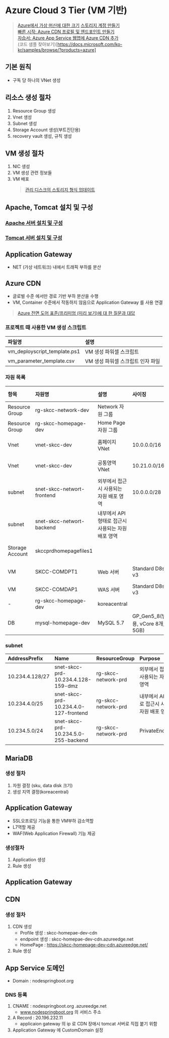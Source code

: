 # Azure Cloud 3 Tier (VM 기반)

> [Azure에서 가상 머신에 대한 크기](https://docs.microsoft.com/ko-kr/azure/virtual-machines/sizes)
> [스토리지 계정 만들기](https://docs.microsoft.com/ko-kr/azure/storage/common/storage-account-create?tabs=azure-powershell)  
> [빠른 시작: Azure CDN 프로필 및 엔드포인트 만들기](https://docs.microsoft.com/ko-kr/azure/cdn/cdn-create-new-endpoint)  
> [자습서: Azure App Service 웹앱에 Azure CDN 추가](https://docs.microsoft.com/ko-kr/azure/cdn/cdn-add-to-web-app)  
> (코드 샘플 찾아보기)[https://docs.microsoft.com/ko-kr/samples/browse/?products=azure]

## 기본 원칙
- 구독 당 하나의 VNet 생성

## 리소스 생성 절차
1. Resource Group 생성 
2. Vnet 생성 
3. Subnet 생성 
4. Storage Account 생성(부트진단용) 
5. recovery vault 생성, 규칙 생성

## VM 생성 절차
1. NIC 생성 
2. VM 생성 관련 정보들 
3. VM 배포
   > [관리 디스크의 스토리지 형식 업데이트](https://docs.microsoft.com/ko-kr/azure/virtual-machines/windows/convert-disk-storage) 

## Apache, Tomcat 설치 및 구성
### [Apache 서버 설치 및 구성](./Apache.md)

### [Tomcat 서버 설치 및 구성](./Tomcat.md)

## Application Gateway
- NET (가상 네트워크) 내에서 트래픽 부하를 분산

## Azure CDN
- 글로벌 수준 에서만 경로 기반 부하 분산을 수행
- VM, Container 수준에서 작동하지 않음으로 Application Gateway 를 사용 연결  
> [Azure 전면 도어 표준/프리미엄 (미리 보기)에 대 한 질문과 대답](https://github.com/MicrosoftDocs/azure-docs.ko-kr/blob/master/articles/frontdoor/standard-premium/faq.md)

### 프로젝트 때 사용한 VM 생성 스크립트  
| 파일명 | 설명 | 
|:---|:---|  
| vm_deployscript_template.ps1 | VM 생성 파워셀 스크립트 |  
| vm_parameter_template.csv | VM 생성 파워셀 스크립트 인자 파일 |   

### 자원 목록    
| 항목 | 자원명 | 설명 | 사이징 | end point | Resource Group | Location |  
|:---|:---|:---|:---|:---|:---|:---| 
| Resource Group | rg-skcc-network-dev | Network 자원 그룹 | | | | koreacentral | 
| Resource Group | rg-skcc-homepage-dev | Home Page 자원 그룹 | | | | koreacentral | 
| Vnet | vnet-skcc-dev | 홈페이지 VNet | 10.0.0.0/16 | | rg-skcc-network-dev | koreacentral |  
| Vnet | vnet-skcc-dev | 공통영역 VNet | 10.21.0.0/16 | | rg-skcc-network-dev | koreacentral |  
| subnet | snet-skcc-networt-frontend | 외부에서 접근 시 사용되는 자원 배포 영역| 10.0.0.0/28 | rg-skcc-network-dev | koreacentral |  
| subnet | snet-skcc-networt-backend  | 내부에서 API 형태로 접근시 사용되는 자원 배포 영역 | | 10.0.1.0/28 | rg-skcc-network-dev | koreacentral |  
| Storage Account | skccprdhomepagefiles1 | | | PE-skccprdhompagefiles1 | rg-skcc-homepage-dev | koreacentral |
| VM | SKCC-COMDPT1 | Web 서버 | Standard D8s v3 | - | rg-skcc-homepage-dev | koreacentral |  
| VM | SKCC-COMDAP1 | WAS 서버 | Standard D8s v3 | 
- |rg-skcc-homepage-dev | koreacentral |
| DB | mysql-homepage-dev | MySQL 5.7 | GP_Gen5_8(범용, vCore 8개, 5GB) | PE-skcchomepageprdmysql | rg-skcc-homepage-dev | koreacentral |


### subnet
| AddressPrefix | Name | ResourceGroup | Purpose |
|:---|:---|:---|:---|
| 10.234.4.128/27 | snet-skcc-prd-10.234.4.128-159-dmz | rg-skcc-network-prd | 외부에서 접근 시 사용되는 자원 배포 영역 | 
| 10.234.4.0/25 | snet-skcc-prd-10.234.4.0-127-frontend | rg-skcc-network-prd | 내부에서 API 형태로 접근시 사용되는 자원 배포 영역 |
| 10.234.5.0/24 | snet-skcc-prd-10.234.5.0-255-backend | rg-skcc-network-prd | PrivateEndpoints | |


## MariaDB
### 생성 절차
1. 자원 결정 (sku, data disk 크기)
2. 생성 지역 결정(koreacentral)

## Application Gateway
- SSL오프로딩 기능을 통한 VM부하 감소역할
- L7역할 제공
- WAF(Web Application Firewall) 기능 제공

### 생성절차
1. Application 생성
2. Rule 생성

## Application Gateway


## CDN 
### 생성 절차
1. CDN 생성
   - Profile 생성 : skcc-homepae-dev-cdn
   - endpoint 생성 : skcc-homepae-dev-cdn.azureedge.net
   - HomePage : https://skcc-homepage-dev-cdn.azureedge.net/
2. Rule 생성

## App Service 도메인
- Domain : nodespringboot.org

### DNS 등록
1. CNAME : nodespringboot.org
.azureedge.net
   - www.nodespringboot.org 의 서비스 주소
2. A Record : 20.196.232.11
   - applicaion gateway 의 ip 로 CDN 장애시 tomcat 서버로 직접 붙기 위함
3. Application Gateway 에 CustomDomain 설정
